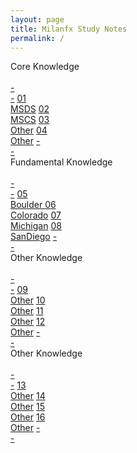 ```yaml
---
layout: page
title: Milanfx Study Notes
permalink: /
---
```


<div class="block">
  <div class="btn text">
    <div class="btn name">Core Knowledge</div><br>
    <div class="block" style="grid-template-columns: 1fr 1fr 1fr 1fr 1fr 1fr;">
      <a href="/#/" class="btn empty">-<br>-</a>
      <a href="/01-MSDS/" class="btn box1">01<br>MSDS</a>
      <a href="/02-MSCS/" class="btn box1">02<br>MSCS</a>
      <a href="/#/"       class="btn box1">03<br>Other</a>
      <a href="/#/"       class="btn box1">04<br>Other</a>
      <a href="/#/" class="btn empty">-<br>-</a>
    </div>
  </div>
</div>

<div class="block">
  <div class="btn text">
    <div class="btn name">Fundamental Knowledge</div><br>
    <div class="block" style="grid-template-columns: 1fr 1fr 1fr 1fr 1fr 1fr;">
      <a href="/#/" class="btn empty">-<br>-</a>
      <a href="/05-Boulder/"  class="btn box2">05<br>Boulder </a>
      <a href="/06-Colorado/" class="btn box2">06<br>Colorado</a>
      <a href="/07-Michigan/" class="btn box2">07<br>Michigan</a>
      <a href="/08-SanDiego/" class="btn box2">08<br>SanDiego</a>
      <a href="/#/" class="btn empty">-<br>-</a>
    </div>
  </div>
</div>

<div class="block">
  <div class="btn text">
    <div class="btn name">Other Knowledge</div><br>
    <div class="block" style="grid-template-columns: 1fr 1fr 1fr 1fr 1fr 1fr;">
      <a href="/#/" class="btn empty">-<br>-</a>
      <a href="/#/" class="btn box1">09<br>Other</a>
      <a href="/#/" class="btn box1">10<br>Other</a>
      <a href="/#/" class="btn box1">11<br>Other</a>
      <a href="/#/" class="btn box1">12<br>Other</a>
      <a href="/#/" class="btn empty">-<br>-</a>
    </div>
  </div>
</div>

<div class="block">
  <div class="btn text">
    <div class="btn name">Other Knowledge</div><br>
    <div class="block" style="grid-template-columns: 1fr 1fr 1fr 1fr 1fr 1fr;">
      <a href="/#/" class="btn empty">-<br>-</a>
      <a href="/#/" class="btn box2">13<br>Other</a>
      <a href="/#/" class="btn box2">14<br>Other</a>
      <a href="/#/" class="btn box2">15<br>Other</a>
      <a href="/#/" class="btn box2">16<br>Other</a>
      <a href="/#/" class="btn empty">-<br>-</a>
    </div>
  </div>
</div>